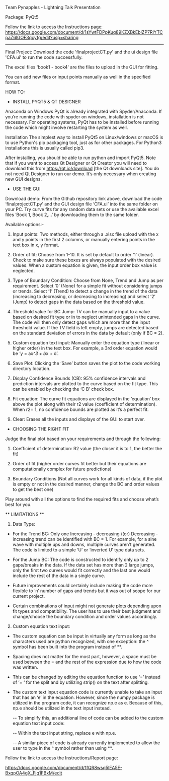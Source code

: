 Team Pynapples - Lightning Talk Presentation

Package: PyQt5

Follow the link to access the Instructions page:
https://docs.google.com/document/d/1sYwtFDPpKuq89KZXBkEbIZP7RiYTCpaZ6lGOF3qcyfg/edit?usp=sharing

---------------------------------------------------------------------------------------------------------------------

Final Project:
Download the code 'finalprojectCT.py' and the ui design file 'CFA.ui' to run the code successfully.

The excel files 'book1 - book4' are the files to upload in the GUI for fitting.

You can add new files or input points manually as well in the specified format.


HOW TO:


- INSTALL PYQT5 & QT DESIGNER


Anaconda on Windows
PyQt is already integrated with Spyder/Anaconda. If you’re running the code with spyder on windows, installation is not necessary. For operating systems, PyQt has to be installed before running the code which might involve restarting the system as well.


Installation
The simplest way to install PyQt5 on Linux/windows or macOS is to use Python's pip packaging tool, just as for other packages. For Python3 installations this is usually called pip3.

After installing, you should be able to run python and import PyQt5. Note that if you want to access Qt Designer or Qt Creator you will need to download this from https://qt.io/download [the Qt downloads site]. You do not need Qt Designer to run our demo. It’s only necessary when creating new GUI designs.


- USE THE GUI


Download demo: 
From the Github repository link above, download the code ‘finalprojectCT.py’ and the GUI design file ‘CFA.ui’ into the same folder on your PC. Try curve fits for any random data sets or use the available excel files ‘Book 1, Book 2,…’ by downloading them to the same folder.


Available options:-

1. Input points: Two methods, either through a .xlsx file upload with the x and y points in the first 2 columns, or manually entering points in the text box in x, y format.

2. Order of fit: Choose from 1-10. It is set by default to order ‘1’ (linear). Check to make sure these boxes are always populated with the desired values. When a custom equation is given, the input order box value is neglected.

3. Type of Boundary Condition: Choose from None, Trend and Jump as per requirement. Select ‘0’ (None) for a simple fit without considering jumps or trends. Select ‘1’ (Trend) to detect a change in the trend of the data (increasing to decreasing, or decreasing to increasing) and select ‘2’ (Jump) to detect gaps in the data based on the threshold value.

4. Threshold value for BC Jump: TV can be manually input to a value based on desired fit type or in to neglect unintended gaps in the curve. The code will then only detect gaps which are more than the input threshold value. If the TV field is left empty, jumps are detected based on the standard deviation of errors in the data by default (only if BC = 2).

5. Custom equation text input: Manually enter the equation type (linear or higher order) in the text box. For example, a 3rd order equation would be ‘y = a*x^3 + b*x + d’.

6. Save Plot: Clicking the ‘Save’ button saves the plot to the code working directory location.

7. Display Confidence Bounds (CB): 95% confidence intervals and prediction intervals are plotted to the curve based on the fit type. This can be enabled by checking the ‘C B’ check box.

8. Fit equation: The curve fit equations are displayed in the ‘equation’ box above the plot along with their r2 value (coefficient of determination). When r2= 1, no confidence bounds are plotted as it’s a perfect fit.

9. Clear: Erases all the inputs and displays of the GUI to start over.


- CHOOSING THE RIGHT FIT

Judge the final plot based on your requirements and through the following:

1. Coefficient of determination: R2 value (the closer it is to 1, the better the fit)

2. Order of fit (higher order curves fit better but their equations are computationally complex for future predictions)

3. Boundary Conditions (Not all curves work for all kinds of data, if the plot is empty or not in the desired manner, change the BC and order values to get the best one)

Play around with all the options to find the required fits and choose what’s best for you.


** LIMITATIONS **


1. Data Type:

- For the Trend BC: Only one Increasing - decreasing /(or) Decreasing - increasing trend can be identified with BC = 1. For example, for a sine wave with multiple ups and downs, multiple curves aren’t generated. The code is limited to a simple ‘U’ or ‘inverted U’ type data sets.

- For the Jump BC: The code is constructed to identify only up to 2 gaps/breaks in the data. If the data set has more than 2 large jumps, only the first two curves would fit correctly and the last one would include the rest of the data in a single curve.

- Future improvements could certainly include making the code more flexible to ‘n’ number of gaps and trends but it was out of scope for our current project.

- Certain combinations of input might not generate plots depending upon fit types and compatibility. The user has to use their best judgment and change/choose the boundary condition and order values accordingly.

2. Custom equation text input:

- The custom equation can be input in virtually any form as long as the characters used are python recognized, with one exception: the ^ symbol has been built into the program instead of **.

- Spacing does not matter for the most part, however, a space must be used between the = and the rest of the expression due to how the code was written. 

- This can be changed by editing the equation function to use ‘=’ instead of ‘= ‘ for the split and by utilizing strip() on the text after splitting.

- The custom text input equation code is currently unable to take an input that has an ‘e’ in the equation. However, since the numpy package is utilized in the program code, it can recognize np.e as e. Because of this, np.e should be utilized in the text input instead.

  -- To simplify this, an additional line of code can be added to the custom equation text input code:

  -- Within the text input string, replace e with np.e.

  -- A similar piece of code is already currently implemented to allow the user to type in the ^ symbol rather than using **.


Follow the link to access the Instructions/Report page:

https://docs.google.com/document/d/1fQR8wsq5lEA5E-BxqpOA4gX_Fjq1FBxM/edit

